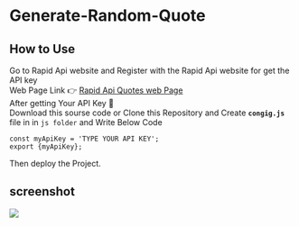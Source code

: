 ﻿# Generate-Random-Quote

 ## How to Use
 Go to Rapid Api website and Register with the Rapid Api website for get the API key <br />
 Web Page Link 👉 [Rapid Api Quotes web Page ](https://rapidapi.com/martin.svoboda/api/Quotes) <br />
 After getting Your API Key 🔑 <br />
 Download this sourse code or Clone this Repository and Create **`congig.js`** file in in `js folder` and Write Below Code  <br />

`const myApiKey = 'TYPE YOUR API KEY';` <br />
`export {myApiKey};`
 
Then deploy the Project.

## screenshot
<img src="https://private-user-images.githubusercontent.com/131896539/322270166-afbec917-b145-4558-8552-962acb21352f.JPG?jwt=eyJhbGciOiJIUzI1NiIsInR5cCI6IkpXVCJ9.eyJpc3MiOiJnaXRodWIuY29tIiwiYXVkIjoicmF3LmdpdGh1YnVzZXJjb250ZW50LmNvbSIsImtleSI6ImtleTUiLCJleHAiOjE3MTMwOTU2MDEsIm5iZiI6MTcxMzA5NTMwMSwicGF0aCI6Ii8xMzE4OTY1MzkvMzIyMjcwMTY2LWFmYmVjOTE3LWIxNDUtNDU1OC04NTUyLTk2MmFjYjIxMzUyZi5KUEc_WC1BbXotQWxnb3JpdGhtPUFXUzQtSE1BQy1TSEEyNTYmWC1BbXotQ3JlZGVudGlhbD1BS0lBVkNPRFlMU0E1M1BRSzRaQSUyRjIwMjQwNDE0JTJGdXMtZWFzdC0xJTJGczMlMkZhd3M0X3JlcXVlc3QmWC1BbXotRGF0ZT0yMDI0MDQxNFQxMTQ4MjFaJlgtQW16LUV4cGlyZXM9MzAwJlgtQW16LVNpZ25hdHVyZT1lNmMwNGU5YWEyNzZhYzdjZWZjOTc2NTJjYjk1ZDBjMzM5MDMxZTAzYWMzZGVhZjljMzczYzZjMjk4ZTUzZmFmJlgtQW16LVNpZ25lZEhlYWRlcnM9aG9zdCZhY3Rvcl9pZD0wJmtleV9pZD0wJnJlcG9faWQ9MCJ9.lXnfq4jOikMgWIlZRZ_2ASU040MlOigzKmx4oRoAHBg" >
